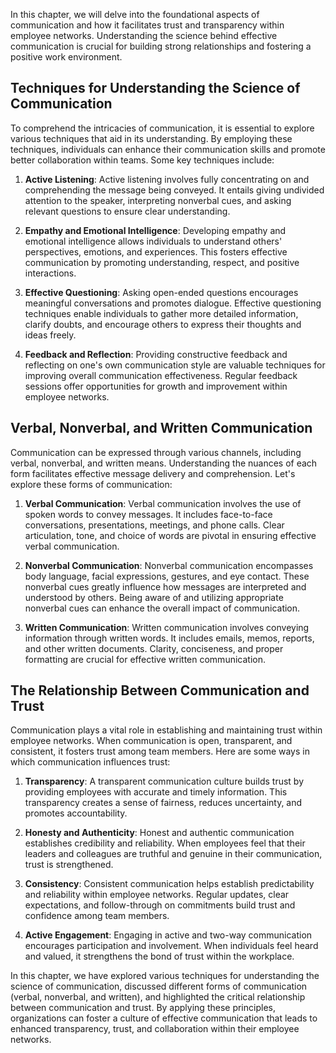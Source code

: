 
In this chapter, we will delve into the foundational aspects of communication and how it facilitates trust and transparency within employee networks. Understanding the science behind effective communication is crucial for building strong relationships and fostering a positive work environment.

Techniques for Understanding the Science of Communication
---------------------------------------------------------

To comprehend the intricacies of communication, it is essential to explore various techniques that aid in its understanding. By employing these techniques, individuals can enhance their communication skills and promote better collaboration within teams. Some key techniques include:

1. **Active Listening**: Active listening involves fully concentrating on and comprehending the message being conveyed. It entails giving undivided attention to the speaker, interpreting nonverbal cues, and asking relevant questions to ensure clear understanding.

2. **Empathy and Emotional Intelligence**: Developing empathy and emotional intelligence allows individuals to understand others' perspectives, emotions, and experiences. This fosters effective communication by promoting understanding, respect, and positive interactions.

3. **Effective Questioning**: Asking open-ended questions encourages meaningful conversations and promotes dialogue. Effective questioning techniques enable individuals to gather more detailed information, clarify doubts, and encourage others to express their thoughts and ideas freely.

4. **Feedback and Reflection**: Providing constructive feedback and reflecting on one's own communication style are valuable techniques for improving overall communication effectiveness. Regular feedback sessions offer opportunities for growth and improvement within employee networks.

Verbal, Nonverbal, and Written Communication
--------------------------------------------

Communication can be expressed through various channels, including verbal, nonverbal, and written means. Understanding the nuances of each form facilitates effective message delivery and comprehension. Let's explore these forms of communication:

1. **Verbal Communication**: Verbal communication involves the use of spoken words to convey messages. It includes face-to-face conversations, presentations, meetings, and phone calls. Clear articulation, tone, and choice of words are pivotal in ensuring effective verbal communication.

2. **Nonverbal Communication**: Nonverbal communication encompasses body language, facial expressions, gestures, and eye contact. These nonverbal cues greatly influence how messages are interpreted and understood by others. Being aware of and utilizing appropriate nonverbal cues can enhance the overall impact of communication.

3. **Written Communication**: Written communication involves conveying information through written words. It includes emails, memos, reports, and other written documents. Clarity, conciseness, and proper formatting are crucial for effective written communication.

The Relationship Between Communication and Trust
------------------------------------------------

Communication plays a vital role in establishing and maintaining trust within employee networks. When communication is open, transparent, and consistent, it fosters trust among team members. Here are some ways in which communication influences trust:

1. **Transparency**: A transparent communication culture builds trust by providing employees with accurate and timely information. This transparency creates a sense of fairness, reduces uncertainty, and promotes accountability.

2. **Honesty and Authenticity**: Honest and authentic communication establishes credibility and reliability. When employees feel that their leaders and colleagues are truthful and genuine in their communication, trust is strengthened.

3. **Consistency**: Consistent communication helps establish predictability and reliability within employee networks. Regular updates, clear expectations, and follow-through on commitments build trust and confidence among team members.

4. **Active Engagement**: Engaging in active and two-way communication encourages participation and involvement. When individuals feel heard and valued, it strengthens the bond of trust within the workplace.

In this chapter, we have explored various techniques for understanding the science of communication, discussed different forms of communication (verbal, nonverbal, and written), and highlighted the critical relationship between communication and trust. By applying these principles, organizations can foster a culture of effective communication that leads to enhanced transparency, trust, and collaboration within their employee networks.
